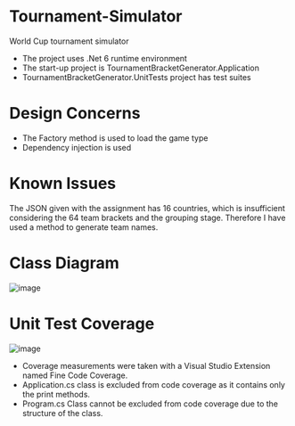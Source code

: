 # Tournament-Simulator
World Cup tournament simulator

- The project uses .Net 6 runtime environment <br>
- The start-up project is TournamentBracketGenerator.Application <br>
- TournamentBracketGenerator.UnitTests project has test suites <br>

# Design Concerns
- The Factory method is used to load the game type
- Dependency injection is used

# Known Issues

The JSON given with the assignment has 16 countries, which is insufficient considering the 64 team brackets and the grouping stage. Therefore I have used a method to generate team names.

# Class Diagram

![image](https://github.com/pavitramaduranga/tournament-simulator/assets/4363523/bbace911-fb5d-4bef-a712-3cc16c17a3ac)

# Unit Test Coverage

![image](https://github.com/pavitramaduranga/tournament-simulator/assets/4363523/08233f0f-cdde-4d18-bcd9-b7341a5f1c20)

- Coverage measurements were taken with a Visual Studio Extension named Fine Code Coverage.
- Application.cs class is excluded from code coverage as it contains only the print methods.
- Program.cs Class cannot be excluded from code coverage due to the structure of the class.

